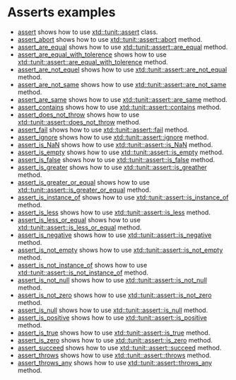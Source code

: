# Asserts examples

* [assert](assert/README.md) shows how to use [xtd::tunit::assert](../../../src/xtd.tunit/include/xtd/assert.h) class.
* [assert_abort](assert_abort/README.md) shows how to use [xtd::tunit::assert::abort](../../../src/xtd.tunit/include/xtd/assert.h) method.
* [assert_are_equal](assert_are_equal/README.md) shows how to use [xtd::tunit::assert::are_equal](../../../src/xtd.tunit/include/xtd/assert.h) method.
* [assert_are_equal_with_tolerence](assert_are_equal_with_tolerence/README.md) shows how to use [xtd::tunit::assert::are_equal_with_tolerence](../../../src/xtd.tunit/include/xtd/assert.h) method.
* [assert_are_not_equel](assert_are_not_equal/README.md) shows how to use [xtd::tunit::assert::are_not_equal](../../../src/xtd.tunit/include/xtd/assert.h) method.
* [assert_are_not_same](assert_are_not_same/README.md) shows how to use [xtd::tunit::assert::are_not_same](../../../src/xtd.tunit/include/xtd/assert.h) method.
* [assert_are_same](assert_are_same/README.md) shows how to use [xtd::tunit::assert::are_same](../../../src/xtd.tunit/include/xtd/assert.h) method.
* [assert_contains](assert_contains/README.md) shows how to use [xtd::tunit::assert::contains](../../../src/xtd.tunit/include/xtd/assert.h) method.
* [assert_does_not_throw](assert_does_not_throw/README.md) shows how to use [xtd::tunit::assert::does_not_throw](../../../src/xtd.tunit/include/xtd/assert.h) method.
* [assert_fail](assert_fail/README.md) shows how to use [xtd::tunit::assert::fail](../../../src/xtd.tunit/include/xtd/assert.h) method.
* [assert_ignore](assert_ignore/README.md) shows how to use [xtd::tunit::assert::ignore](../../../src/xtd.tunit/include/xtd/assert.h) method.
* [assert_is_NaN](assert_is_NaN/README.md) shows how to use [xtd::tunit::assert::is_NaN](../../../src/xtd.tunit/include/xtd/assert.h) method.
* [assert_is_empty](assert_is_empty/README.md) shows how to use [xtd::tunit::assert::is_empty](../../../src/xtd.tunit/include/xtd/assert.h) method.
* [assert_is_false](assert_is_false/README.md) shows how to use [xtd::tunit::assert::is_false](../../../src/xtd.tunit/include/xtd/assert.h) method.
* [assert_is_greater](assert_is_greater/README.md) shows how to use [xtd::tunit::assert::is_greather](../../../src/xtd.tunit/include/xtd/assert.h) method.
* [assert_is_greater_or_equal](assert_is_greater_or_equal/README.md) shows how to use [xtd::tunit::assert::is_greater_or_equal](../../../src/xtd.tunit/include/xtd/assert.h) method.
* [assert_is_instance_of](assert_is_instnce_of/README.md) shows how to use [xtd::tunit::assert::is_instance_of](../../../src/xtd.tunit/include/xtd/assert.h) method.
* [assert_is_less](assert_is_less/README.md) shows how to use [xtd::tunit::assert::is_less](../../../src/xtd.tunit/include/xtd/assert.h) method.
* [assert_is_less_or_equal](assert_is_less_or_equal/README.md) shows how to use [xtd::tunit::assert::is_less_or_equal](../../../src/xtd.tunit/include/xtd/assert.h) method.
* [assert_is_negative](assert_is_negative/README.md) shows how to use [xtd::tunit::assert::is_negative](../../../src/xtd.tunit/include/xtd/assert.h) method.
* [assert_is_not_empty](assert_is_not_empty/README.md) shows how to use [xtd::tunit::assert::is_not_empty](../../../src/xtd.tunit/include/xtd/assert.h) method.
* [assert_is_not_instance_of](assert_is_not_instance_of/README.md) shows how to use [xtd::tunit::assert::is_not_instance_of](../../../src/xtd.tunit/include/xtd/assert.h) method.
* [assert_is_not_null](assert_is_not_null/README.md) shows how to use [xtd::tunit::assert::is_not_null](../../../src/xtd.tunit/include/xtd/assert.h) method.
* [assert_is_not_zero](assert_is_not_zero/README.md) shows how to use [xtd::tunit::assert::is_not_zero](../../../src/xtd.tunit/include/xtd/assert.h) method.
* [assert_is_null](assert_is_null/README.md) shows how to use [xtd::tunit::assert::is_null](../../../src/xtd.tunit/include/xtd/assert.h) method.
* [assert_is_positive](assert_is_positive/README.md) shows how to use [xtd::tunit::assert::is_positive](../../../src/xtd.tunit/include/xtd/assert.h) method.
* [assert_is_true](assert_is_true/README.md) shows how to use [xtd::tunit::assert::is_true](../../../src/xtd.tunit/include/xtd/assert.h) method.
* [assert_is_zero](assert_is_zero/README.md) shows how to use [xtd::tunit::assert::is_zero](../../../src/xtd.tunit/include/xtd/assert.h) method.
* [assert_succeed](assert_succeed_abort/README.md) shows how to use [xtd::tunit::assert::succeed](../../../src/xtd.tunit/include/xtd/assert.h) method.
* [assert_throws](assert_throws/README.md) shows how to use [xtd::tunit::assert::throws](../../../src/xtd.tunit/include/xtd/assert.h) method.
* [assert_throws_any](assert_throws_any/README.md) shows how to use [xtd::tunit::assert::throws_any](../../../src/xtd.tunit/include/xtd/assert.h) method.
